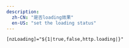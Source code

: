 ```yaml
---
description:
  zh-CN: "是否loading效果"
  en-US: "set the loading status"
---
```


```html
[nzLoading]="${1|true,false,http.loading|}"
```
